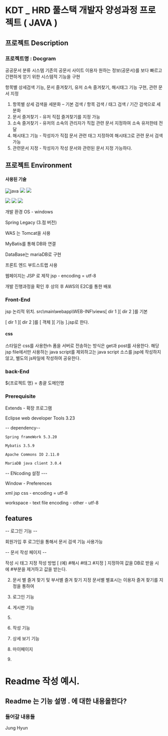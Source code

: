 # KDT _ HRD 풀스택 개발자 양성과정 프로젝트 ( JAVA )

## 프로젝트 Description

### 프로젝트명 : Docgram

공공문서 분류 시스템 
기존의 공문서 사이트 이용자 원하는 정보(공문서)를
보다 빠르고 간편하게 얻기 위한 시스템적 기능을 구현

항목별 상세검색 기능, 문서 즐겨찾기, 유저 소속 즐겨찾기, 해시태그 기능 구현, 관련 문서 지정

1. 항목별 상세 검색을 세분화 – 기본 검색 / 항목 검색 / 태그 검색 / 기간 검색으로 세분화
2. 문서 즐겨찾기 - 유저 직접 즐겨찾기를 지정 가능
3. 소속 즐겨찾기 - 유저의 소속의 관리자가 직접 관련 문서 지정하여 소속 유저한테 전달 
4. 해시태그 기능 - 작성자가 직접 문서 관련 태그 지정하여 해시태그로 관련 문서 검색 가능
5. 관련문서 지정 - 작성자가 작성 문서와 관련된 문서 지정 가능하다.

## 프로젝트 Environment
#### 사용된 기술
![java](https://camo.githubusercontent.com/64fff471582dc0763edf9abaebaf343ba03c7a34021313b77c9b4cd00368caf8/68747470733a2f2f696d672e736869656c64732e696f2f62616467652f4a6176612d3030364435433f7374796c653d666c61742d737175617265266c6f676f3d4a617661266c6f676f436f6c6f723d7768697465)
<img src="https://img.shields.io/badge/Tomcat-F8DC75?style=flat-square&logo=Apache Tomcat&logoColor=black"/></a>
<img src="https://img.shields.io/badge/MariaDB-003545?style=flat-square&logo=MariaDB&logoColor=white"/></a> 

<img src="https://img.shields.io/badge/Spring-6DB33F?style=flat-square&logo=Spring&logoColor=white"/></a>
<img src="https://img.shields.io/badge/Bootstrap-7952B3?style=flat-square&logo=Bootstrap&logoColor=white"/></a>
<img src="https://img.shields.io/badge/Amazon AWS-FF9900?style=flat-square&logo=Amazon AWS&logoColor=white"/></a>

개발 환경 OS - windows 

Spring Legacy (3.점 버전)

WAS 는 Tomcat을 사용

MyBatis를 통해 DB와 연결  

DataBase는 mariaDB로 구현

프론트 엔드 부트스트랩 사용

웹페이지는 JSP 로 제작 jsp - encoding = utf-8

개발 진행과정을 확인 후 상의 후 AWS의 E2C를 통한 배포

### Front-End

jsp 논리적 위치.
src\main\webapp\WEB-INF\views\[ dir 1 ][ dir 2 ]를 기본

[ dir 1 ][ dir 2 ]를 [ 객체 ][ 기능 ].jsp로 한다.

#### css

스타일은 css를 사용한rh 폼을 서버로 전송하는 방식은 get과 post를 사용한다.
해당 jsp file에서만 사용하는 java script를 제외하고는 java script 소스를 jsp에 작성하지 않고,
별도의 js파일에 작성하여 공유한다.



### back-End
 ${프로젝트 명} = 총괄 도메인명


### Prerequisite

Extends - 확장 프로그램

Eclipse web developer Tools 3.23
 
-- dependency--

	Spring frameWork 5.3.20
 
	Mybatis 3.5.9
 
	Apache Commons IO 2.11.0
 
	MariaDB java client 3.0.4
 
-- ENcoding 설정 ---

Window - Preferences

xml jsp css  - encoding = utf-8

workspace - text file encoding - other - utf-8

## features

-- 로그인 기능 --

회원가입 후 로그인을 통해서 문서 검색 기능 사용가능

 -- 문서 작성 페이지 --
 
작성 시 태그 지정 작성 방법 [ (예) #해시 #태그 #지정 ] 지정하여
값을 DB로 받을 시 에 #부분을 제거하고 값을 받는다.

2. 문서 별 즐겨 찾기 및 부서별 즐겨 찾기 지정
문서별 별표시는 이용자 즐겨 찾기를 지정을 통하여 

3. 로그인 기능

5. 게시판 기능
6. 
7. 작성 기능

9. 상세 보기 기능

7. 마이페이지

8. 





# Readme 작성 예시.

## Readme 는 기능 설명 . 에 대한 내용을한다?
### 들어갈 내용들
Jung Hyun


